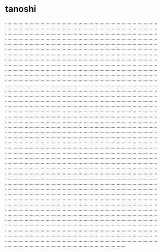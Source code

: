# tanoshi

......................................................................................................................................................................................................................................................................................................................................................................................................................................................................................................................................................................................................................................................................................................................................................................................................................................................................................................................................................................................................................................................................................................................................................................................................................................................................................................................................................................................................................................................................................................................................................................................................................................................................................................................................................................................................................................................................................................................................................................................................................................................................................................................................................................................................................................................................................................................................................................................................................................................................................................................................................................................................................................................................................................................................................................................................................................................................................................................................................................................................................................................................................................................................................................................................................................................................................................................................................................................................................................................................................................................................................................................................................................................................................................................................................................................................................................................................................................................................................................................................................................................................................................................................................................................................................................................................................................................................................................................................................................................................................................................................................................................................................................................................................................................................................................................................................................................................................................................................................................................................................................................................................................................................................................................................................................................................................................................................................................................................................................................................................................................................................................................................................................................